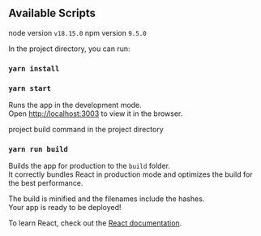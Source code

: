 ## Available Scripts

node version
```v18.15.0```
npm version
```9.5.0```

In the project directory, you can run:

### `yarn install`
### `yarn start`

Runs the app in the development mode.\
Open [http://localhost:3003](http://localhost:3003) to view it in the browser.

project build command in the project directory

### `yarn run build`

Builds the app for production to the `build` folder.\
It correctly bundles React in production mode and optimizes the build for the best performance.

The build is minified and the filenames include the hashes.\
Your app is ready to be deployed!

To learn React, check out the [React documentation](https://reactjs.org/).
